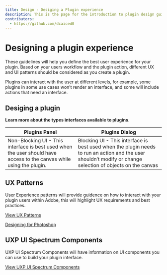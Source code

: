 ```yaml
---
title: Design - Desiging a Plugin experience
description: This is the page for the introduction to plugin design guidelines
contributors:
  - https://github.com/dcaiced0
---
```

# Designing a plugin experience

These guidelines will help you define the best user experience for your plugin. Based on your users workflow and the plugin action, different UX and UI patterns should be considered as you create a plugin.

Plugins can interact with the user at different levels, for example, some plugins in some use cases won’t render an interface, and some will include actions that need an interface.



 
 
## Desiging a plugin

**Learn more about the types interfaces available to plugins.**


| **Plugins Panel**   | **Plugins Dialog**   |
|---------------------|--------------------|
| Non-Blocking UI - This interface is best used when the user should have access to the canvas while using the plugin.   | Blocking UI - This interface is best used when the plugin needs to run an action and the user shouldn’t modify or change selection of objects on the canvas   | 

 

## UX Patterns

User Experience patterns will provide guidence on how to interact with your plugin users within Adobe, this will highlight UX requirements and best practices.

[View UX Patterns](ux-patterns/index.md)

[Designing for Photoshop](ux-patterns/ux-patterns/designingforPS.md)


 
 
## UXP UI Spectrum Components 

UXP UI Spectrum Components will have information on UI components you can use to build your plugin interface. 

[View UXP UI Spectrum Components ](Link)

